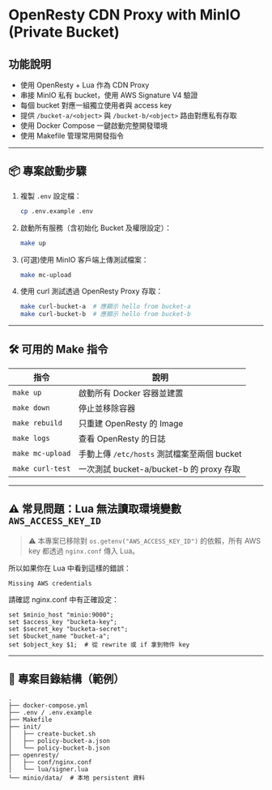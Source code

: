 # OpenResty CDN Proxy with MinIO (Private Bucket)

## 功能說明

- 使用 OpenResty + Lua 作為 CDN Proxy
- 串接 MinIO 私有 bucket，使用 AWS Signature V4 驗證
- 每個 bucket 對應一組獨立使用者與 access key
- 提供 `/bucket-a/<object>` 與 `/bucket-b/<object>` 路由對應私有存取
- 使用 Docker Compose 一鍵啟動完整開發環境
- 使用 Makefile 管理常用開發指令

---

## 📦 專案啟動步驟

1. 複製 `.env` 設定檔：
    ```bash
    cp .env.example .env
    ```

2. 啟動所有服務（含初始化 Bucket 及權限設定）：
    ```bash
    make up
    ```
3. (可選)使用 MinIO 客戶端上傳測試檔案：
    ```bash
    make mc-upload
    ```

4. 使用 curl 測試透過 OpenResty Proxy 存取：
    ```bash
    make curl-bucket-a  # 應顯示 hello from bucket-a
    make curl-bucket-b  # 應顯示 hello from bucket-b
    ```

---

## 🛠 可用的 Make 指令

| 指令             | 說明 |
|------------------|------|
| `make up`        | 啟動所有 Docker 容器並建置 |
| `make down`      | 停止並移除容器 |
| `make rebuild`   | 只重建 OpenResty 的 Image |
| `make logs`      | 查看 OpenResty 的日誌 |
| `make mc-upload` | 手動上傳 `/etc/hosts` 測試檔案至兩個 bucket |
| `make curl-test` | 一次測試 bucket-a/bucket-b 的 proxy 存取 |

---

## ⚠️ 常見問題：Lua 無法讀取環境變數 `AWS_ACCESS_KEY_ID`

> ⚠️ 本專案已移除對 `os.getenv("AWS_ACCESS_KEY_ID")` 的依賴，所有 AWS key 都透過 `nginx.conf` 傳入 Lua。

所以如果你在 Lua 中看到這樣的錯誤：

```
Missing AWS credentials
```
請確認 nginx.conf 中有正確設定：

```nginx
set $minio_host "minio:9000";
set $access_key "bucketa-key";
set $secret_key "bucketa-secret";
set $bucket_name "bucket-a";
set $object_key $1;  # 從 rewrite 或 if 拿到物件 key
```

---

## 📁 專案目錄結構（範例）

```
.
├── docker-compose.yml
├── .env / .env.example
├── Makefile
├── init/
│   ├── create-bucket.sh
│   ├── policy-bucket-a.json
│   └── policy-bucket-b.json
├── openresty/
│   ├── conf/nginx.conf
│   └── lua/signer.lua
└── minio/data/  # 本地 persistent 資料
```
